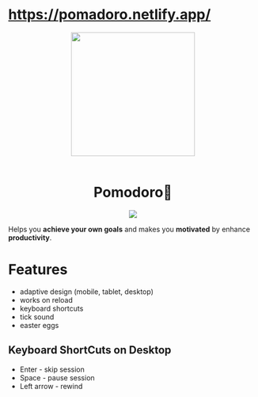 # https://pomadoro.netlify.app/

<div align="middle">
<img src="https://www.dropbox.com/s/ram3kef95adldop/pomodoro.png?raw=1" height="250px" >
</div>
</br>

<h1 align="center">Pomodoro🍅</h1>

<div align="middle">
<img src="https://media.giphy.com/media/mG8QKzdxlc7Y2vhKOZ/giphy.gif" >  
</div>


Helps you **achieve your own goals** and makes you **motivated** by enhance **productivity**.

# Features
* adaptive design (mobile, tablet, desktop)
* works on reload
* keyboard shortcuts
* tick sound
* easter eggs

## Keyboard ShortCuts on Desktop
* Enter - skip session
* Space - pause session
* Left arrow - rewind
